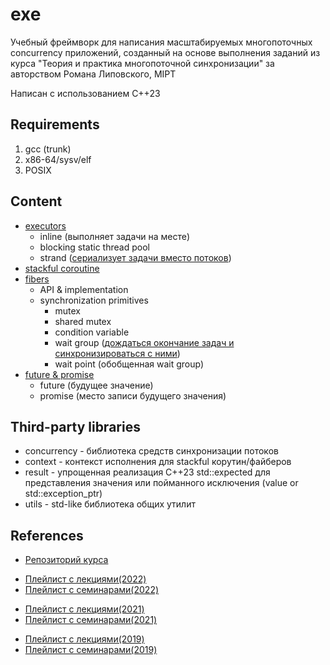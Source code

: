 # exe

Учебный фреймворк для написания масштабируемых многопоточных concurrency приложений, созданный на основе выполнения заданий из курса "Теория и практика многопоточной синхронизации" за авторством Романа Липовского, MIPT

Написан с использованием C++23

## Requirements
1. gcc (trunk)
2. x86-64/sysv/elf
3. POSIX

## Content
- [executors](https://github.com/ddvamp/exe/tree/main/exe/executors)
	- inline (выполняет задачи на месте)
	- blocking static thread pool
	- strand ([сериализует задачи вместо потоков](https://www.crazygaze.com/blog/2016/03/17/how-strands-work-and-why-you-should-use-them/))
- [stackful coroutine](https://github.com/ddvamp/exe/tree/main/exe/coroutine)
- [fibers](https://github.com/ddvamp/exe/tree/main/exe/fibers)
    - API & implementation
	- synchronization primitives
		- mutex
		- shared mutex
		- condition variable
		- wait group ([дождаться окончание задач и синхронизироваться с ними](https://gobyexample.com/waitgroups))
		- wait point (обобщенная wait group)
- [future & promise](https://github.com/ddvamp/exe/tree/main/exe/futures/)
	- future (будущее значение)
	- promise (место записи будущего значения)

## Third-party libraries
- concurrency - библиотека средств синхронизации потоков
- context - контекст исполнения для stackful корутин/файберов
- result - упрощенная реализация C++23 std::expected для представления значения или пойманного исключения (value or std::exception_ptr)
- utils - std-like библиотека общих утилит

## References

- [Репозиторий курса](https://gitlab.com/Lipovsky/concurrency-course)

<!-- -->

- [Плейлист с лекциями(2022)](https://www.youtube.com/playlist?list=PL4_hYwCyhAva37lNnoMuBcKRELso5nvBm)
- [Плейлист с семинарами(2022)](https://www.youtube.com/playlist?list=PL4_hYwCyhAvYTxm55RBm_HA5Bq5W1Nv-R)

<!-- -->

- [Плейлист с лекциями(2021)](https://www.youtube.com/playlist?list=PL4_hYwCyhAvb7P8guwSTaaUS8EcOaWjxF)
- [Плейлист с семинарами(2021)](https://www.youtube.com/playlist?list=PL4_hYwCyhAvaxKQHe6n8JQcoc7tWxKWRL)

<!-- -->

- [Плейлист с лекциями(2019)](https://www.youtube.com/playlist?list=PL4_hYwCyhAvbW4DHFV3CY5CqupNqPf4jS)
- [Плейлист с семинарами(2019)](https://www.youtube.com/playlist?list=PL4_hYwCyhAvZgIfxf4nLnjXprGGWBs5VO)
